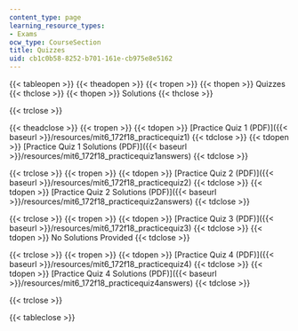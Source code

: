 ```yaml
---
content_type: page
learning_resource_types:
- Exams
ocw_type: CourseSection
title: Quizzes
uid: cb1c0b58-8252-b701-161e-cb975e8e5162
---
```


{{< tableopen >}}
{{< theadopen >}}
{{< tropen >}}
{{< thopen >}}
Quizzes
{{< thclose >}}
{{< thopen >}}
Solutions
{{< thclose >}}

{{< trclose >}}

{{< theadclose >}}
{{< tropen >}}
{{< tdopen >}}
[Practice Quiz 1 (PDF)]({{< baseurl >}}/resources/mit6_172f18_practicequiz1)
{{< tdclose >}}
{{< tdopen >}}
[Practice Quiz 1 Solutions (PDF)]({{< baseurl >}}/resources/mit6_172f18_practicequiz1answers)
{{< tdclose >}}

{{< trclose >}}
{{< tropen >}}
{{< tdopen >}}
[Practice Quiz 2 (PDF)]({{< baseurl >}}/resources/mit6_172f18_practicequiz2)
{{< tdclose >}}
{{< tdopen >}}
[Practice Quiz 2 Solutions (PDF)]({{< baseurl >}}/resources/mit6_172f18_practicequiz2answers)
{{< tdclose >}}

{{< trclose >}}
{{< tropen >}}
{{< tdopen >}}
[Practice Quiz 3 (PDF)]({{< baseurl >}}/resources/mit6_172f18_practicequiz3)
{{< tdclose >}}
{{< tdopen >}}
No Solutions Provided
{{< tdclose >}}

{{< trclose >}}
{{< tropen >}}
{{< tdopen >}}
[Practice Quiz 4 (PDF)]({{< baseurl >}}/resources/mit6_172f18_practicequiz4)
{{< tdclose >}}
{{< tdopen >}}
[Practice Quiz 4 Solutions (PDF)]({{< baseurl >}}/resources/mit6_172f18_practicequiz4answers)
{{< tdclose >}}

{{< trclose >}}

{{< tableclose >}}